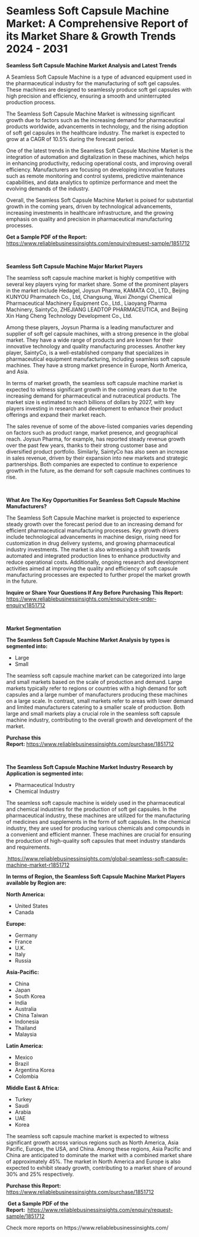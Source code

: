 <p><h1>Seamless Soft Capsule Machine Market: A Comprehensive Report of its Market Share & Growth Trends 2024 - 2031</h1></p><p><strong>Seamless Soft Capsule Machine Market Analysis and Latest Trends</strong></p>
<p><p>A Seamless Soft Capsule Machine is a type of advanced equipment used in the pharmaceutical industry for the manufacturing of soft gel capsules. These machines are designed to seamlessly produce soft gel capsules with high precision and efficiency, ensuring a smooth and uninterrupted production process. </p><p>The Seamless Soft Capsule Machine Market is witnessing significant growth due to factors such as the increasing demand for pharmaceutical products worldwide, advancements in technology, and the rising adoption of soft gel capsules in the healthcare industry. The market is expected to grow at a CAGR of 10.5% during the forecast period.</p><p>One of the latest trends in the Seamless Soft Capsule Machine Market is the integration of automation and digitalization in these machines, which helps in enhancing productivity, reducing operational costs, and improving overall efficiency. Manufacturers are focusing on developing innovative features such as remote monitoring and control systems, predictive maintenance capabilities, and data analytics to optimize performance and meet the evolving demands of the industry.</p><p>Overall, the Seamless Soft Capsule Machine Market is poised for substantial growth in the coming years, driven by technological advancements, increasing investments in healthcare infrastructure, and the growing emphasis on quality and precision in pharmaceutical manufacturing processes.</p></p>
<p><strong>Get a Sample PDF of the Report:&nbsp;</strong> <a href="https://www.reliablebusinessinsights.com/enquiry/request-sample/1851712">https://www.reliablebusinessinsights.com/enquiry/request-sample/1851712</a></p>
<p>&nbsp;</p>
<p><strong>Seamless Soft Capsule Machine Major Market Players</strong></p>
<p><p>The seamless soft capsule machine market is highly competitive with several key players vying for market share. Some of the prominent players in the market include Hedagel, Joysun Pharma, KAMATA CO., LTD., Beijing KUNYOU Pharmatech Co., Ltd, Changsung, Wuxi Zhongyi Chemical Pharmaceutical Machinery Equipment Co., Ltd., Liaoyang Pharma Machinery, SaintyCo, ZHEJIANG LEADTOP PHARMACEUTICA, and Beijing Xin Hang Cheng Technology Development Co., Ltd. </p><p>Among these players, Joysun Pharma is a leading manufacturer and supplier of soft gel capsule machines, with a strong presence in the global market. They have a wide range of products and are known for their innovative technology and quality manufacturing processes. Another key player, SaintyCo, is a well-established company that specializes in pharmaceutical equipment manufacturing, including seamless soft capsule machines. They have a strong market presence in Europe, North America, and Asia.</p><p>In terms of market growth, the seamless soft capsule machine market is expected to witness significant growth in the coming years due to the increasing demand for pharmaceutical and nutraceutical products. The market size is estimated to reach billions of dollars by 2027, with key players investing in research and development to enhance their product offerings and expand their market reach.</p><p>The sales revenue of some of the above-listed companies varies depending on factors such as product range, market presence, and geographical reach. Joysun Pharma, for example, has reported steady revenue growth over the past few years, thanks to their strong customer base and diversified product portfolio. Similarly, SaintyCo has also seen an increase in sales revenue, driven by their expansion into new markets and strategic partnerships. Both companies are expected to continue to experience growth in the future, as the demand for soft capsule machines continues to rise.</p></p>
<p>&nbsp;</p>
<p><strong>What Are The Key Opportunities For Seamless Soft Capsule Machine Manufacturers?</strong></p>
<p><p>The Seamless Soft Capsule Machine market is projected to experience steady growth over the forecast period due to an increasing demand for efficient pharmaceutical manufacturing processes. Key growth drivers include technological advancements in machine design, rising need for customization in drug delivery systems, and growing pharmaceutical industry investments. The market is also witnessing a shift towards automated and integrated production lines to enhance productivity and reduce operational costs. Additionally, ongoing research and development activities aimed at improving the quality and efficiency of soft capsule manufacturing processes are expected to further propel the market growth in the future.</p></p>
<p><strong>Inquire or Share Your Questions If Any Before Purchasing This Report:</strong> <a href="https://www.reliablebusinessinsights.com/enquiry/pre-order-enquiry/1851712">https://www.reliablebusinessinsights.com/enquiry/pre-order-enquiry/1851712</a></p>
<p>&nbsp;</p>
<p><strong>Market Segmentation</strong></p>
<p><strong>The Seamless Soft Capsule Machine Market Analysis by types is segmented into:</strong></p>
<p><ul><li>Large</li><li>Small</li></ul></p>
<p><p>The seamless soft capsule machine market can be categorized into large and small markets based on the scale of production and demand. Large markets typically refer to regions or countries with a high demand for soft capsules and a large number of manufacturers producing these machines on a large scale. In contrast, small markets refer to areas with lower demand and limited manufacturers catering to a smaller scale of production. Both large and small markets play a crucial role in the seamless soft capsule machine industry, contributing to the overall growth and development of the market.</p></p>
<p><strong>Purchase this Report:&nbsp;</strong><a href="https://www.reliablebusinessinsights.com/purchase/1851712">https://www.reliablebusinessinsights.com/purchase/1851712</a></p>
<p>&nbsp;</p>
<p><strong>The Seamless Soft Capsule Machine Market Industry Research by Application is segmented into:</strong></p>
<p><ul><li>Pharmaceutical Industry</li><li>Chemical Industry</li></ul></p>
<p><p>The seamless soft capsule machine is widely used in the pharmaceutical and chemical industries for the production of soft gel capsules. In the pharmaceutical industry, these machines are utilized for the manufacturing of medicines and supplements in the form of soft capsules. In the chemical industry, they are used for producing various chemicals and compounds in a convenient and efficient manner. These machines are crucial for ensuring the production of high-quality soft capsules that meet industry standards and requirements.</p></p>
<p><a href="https://www.reliablebusinessinsights.com/global-seamless-soft-capsule-machine-market-r1851712">&nbsp;https://www.reliablebusinessinsights.com/global-seamless-soft-capsule-machine-market-r1851712</a></p>
<p><strong>In terms of Region, the Seamless Soft Capsule Machine Market Players available by Region are:</strong></p>
<p>
    <p> <strong> North America: </strong>
        <ul>
            <li>United States</li>
            <li>Canada</li>
        </ul>
        </p> 
    <p> <strong> Europe: </strong>
        <ul>
            <li>Germany</li>
            <li>France</li>
            <li>U.K.</li>
            <li>Italy</li>
            <li>Russia</li>
        </ul>
        </p> 
    <p> <strong> Asia-Pacific: </strong>
        <ul>
            <li>China</li>
            <li>Japan</li>
            <li>South Korea</li>
            <li>India</li>
            <li>Australia</li>
            <li>China Taiwan</li>
            <li>Indonesia</li>
            <li>Thailand</li>
            <li>Malaysia</li>
        </ul>
        </p> 
    <p> <strong> Latin America: </strong>
        <ul>
            <li>Mexico</li>
            <li>Brazil</li>
            <li>Argentina Korea</li>
            <li>Colombia</li>
        </ul>
        </p> 
    <p> <strong> Middle East & Africa: </strong>
        <ul>
            <li>Turkey</li>
            <li>Saudi</li>
            <li>Arabia</li>
            <li>UAE</li>
            <li>Korea</li>
        </ul>
    </p>
    </p>
<p><p>The seamless soft capsule machine market is expected to witness significant growth across various regions such as North America, Asia Pacific, Europe, the USA, and China. Among these regions, Asia Pacific and China are anticipated to dominate the market with a combined market share of approximately 45%. The market in North America and Europe is also expected to exhibit steady growth, contributing to a market share of around 30% and 25% respectively.</p></p>
<p><strong>Purchase this Report: </strong><a href="https://www.reliablebusinessinsights.com/purchase/1851712">https://www.reliablebusinessinsights.com/purchase/1851712</a></p>
<p>&nbsp;<strong>Get a Sample PDF of the Report:&nbsp;&nbsp;</strong><a href="https://www.reliablebusinessinsights.com/enquiry/request-sample/1851712">https://www.reliablebusinessinsights.com/enquiry/request-sample/1851712</a></p>
<p><strong></strong></p>
<p>Check more reports on https://www.reliablebusinessinsights.com/</p>